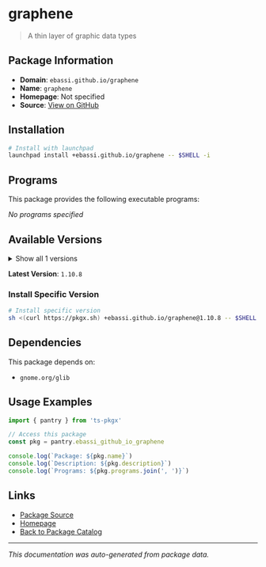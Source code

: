 # graphene

> A thin layer of graphic data types

## Package Information

- **Domain**: `ebassi.github.io/graphene`
- **Name**: `graphene`
- **Homepage**: Not specified
- **Source**: [View on GitHub](https://github.com/pkgxdev/pantry/tree/main/projects/ebassi.github.io/graphene/package.yml)

## Installation

```bash
# Install with launchpad
launchpad install +ebassi.github.io/graphene -- $SHELL -i
```

## Programs

This package provides the following executable programs:

*No programs specified*

## Available Versions

<details>
<summary>Show all 1 versions</summary>

- `1.10.8`

</details>

**Latest Version**: `1.10.8`

### Install Specific Version

```bash
# Install specific version
sh <(curl https://pkgx.sh) +ebassi.github.io/graphene@1.10.8 -- $SHELL -i
```

## Dependencies

This package depends on:

- `gnome.org/glib`

## Usage Examples

```typescript
import { pantry } from 'ts-pkgx'

// Access this package
const pkg = pantry.ebassi_github_io_graphene

console.log(`Package: ${pkg.name}`)
console.log(`Description: ${pkg.description}`)
console.log(`Programs: ${pkg.programs.join(', ')}`)
```

## Links

- [Package Source](https://github.com/pkgxdev/pantry/tree/main/projects/ebassi.github.io/graphene/package.yml)
- [Homepage](#)
- [Back to Package Catalog](../package-catalog.md)

---

*This documentation was auto-generated from package data.*
